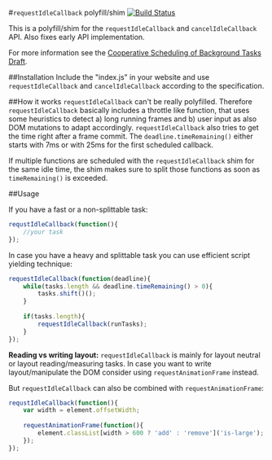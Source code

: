 #`requestIdleCallback` polyfill/shim [![Build Status](https://api.travis-ci.org/aFarkas/requestIdleCallback.svg?branch=master)](https://travis-ci.org/aFarkas/requestIdleCallback)

This is a polyfill/shim for the `requestIdleCallback` and `cancelIdleCallback` API. Also fixes early API implementation. 

For more information see the [Cooperative Scheduling of Background Tasks Draft](http://www.w3.org/TR/requestidlecallback/).

##Installation
Include the "index.js" in your website and use `requestIdleCallback` and `cancelIdleCallback` according to the specification.

##How it works
`requestIdleCallback` can't be really polyfilled. Therefore `requestIdleCallback` basically includes a throttle like function, that uses some heuristics to detect a) long running frames and b) user input as also DOM mutations to adapt accordingly. `requestIdleCallback` also tries to get the time right after a frame commit. The `deadline.timeRemaining()` either starts with 7ms or with 25ms for the first scheduled callback.

If multiple functions are scheduled with the `requestIdleCallback` shim for the same idle time, the shim makes sure to split those functions as soon as `timeRemaining()` is exceeded.

##Usage

If you have a fast or a non-splittable task:

```js
requstIdleCallback(function(){
	//your task
});
```

In case you have a heavy and splittable task you can use efficient script yielding technique:

```js
requestIdleCallback(function(deadline){
	while(tasks.length && deadline.timeRemaining() > 0){
		tasks.shift()();
	}
	
	if(tasks.length){
		requestIdleCallback(runTasks);
	}
});
```

**Reading vs writing layout:** `requestIdleCallback` is mainly for layout neutral or layout reading/measuring tasks. In case you want to write layout/manipulate the DOM consider using `requestAnimationFrame` instead.

But `requestIdleCallback` can also be combined with `requestAnimationFrame`:

```js
requstIdleCallback(function(){
	var width = element.offsetWidth;
	
	requestAnimationFrame(function(){
		element.classList[width > 600 ? 'add' : 'remove']('is-large');
	});
});
```
